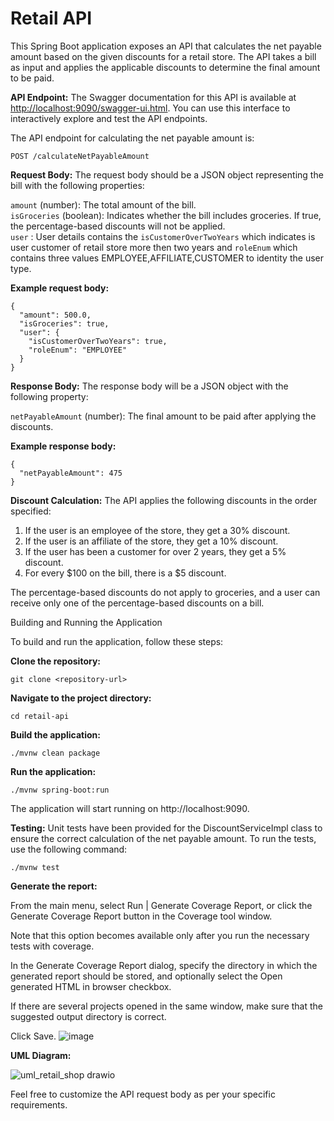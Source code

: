 # Retail API

This Spring Boot application exposes an API that calculates the net payable amount based on the given discounts for a retail store. The API takes a bill as input and applies the applicable discounts to determine the final amount to be paid.

**API Endpoint:**
The Swagger documentation for this API is available at [http://localhost:9090/swagger-ui.html](http://localhost:9090/swagger-ui.html). You can use this interface to interactively explore and test the API endpoints.

The API endpoint for calculating the net payable amount is:

```
POST /calculateNetPayableAmount
```

**Request Body:**
The request body should be a JSON object representing the bill with the following properties:

`amount` (number): The total amount of the bill.\
`isGroceries` (boolean): Indicates whether the bill includes groceries. If true, the percentage-based discounts will not be applied.\
`user` : User details contains the `isCustomerOverTwoYears` which indicates is user customer of retail store more then two years  and `roleEnum` which contains three values EMPLOYEE,AFFILIATE,CUSTOMER to identity the user type.

**Example request body:**
```
{
  "amount": 500.0,
  "isGroceries": true,
  "user": {
    "isCustomerOverTwoYears": true,
    "roleEnum": "EMPLOYEE"
  }
}
```

**Response Body:**
The response body will be a JSON object with the following property:

`netPayableAmount` (number): The final amount to be paid after applying the discounts.

**Example response body:**
```
{
  "netPayableAmount": 475
}
```
**Discount Calculation:**
The API applies the following discounts in the order specified:

 1. If the user is an employee of the store, they get a 30% discount.
 2. If the user is an affiliate of the store, they get a 10% discount.
 3. If the user has been a customer for over 2 years, they get a 5% discount.
 4. For every $100 on the bill, there is a $5 discount.

The percentage-based discounts do not apply to groceries, and a user can receive only one of the percentage-based discounts on a bill.

Building and Running the Application

To build and run the application, follow these steps:

**Clone the repository:**
```
git clone <repository-url>
```

**Navigate to the project directory:**
```
cd retail-api
```

**Build the application:**
```
./mvnw clean package
```

**Run the application:**
```
./mvnw spring-boot:run
```

The application will start running on http://localhost:9090.

**Testing:**
Unit tests have been provided for the DiscountServiceImpl class to ensure the correct calculation of the net payable amount. To run the tests, use the following command:

```
./mvnw test
```
**Generate the report:**

From the main menu, select Run | Generate Coverage Report, or click the Generate Coverage Report button in the Coverage tool window.

Note that this option becomes available only after you run the necessary tests with coverage.

In the Generate Coverage Report dialog, specify the directory in which the generated report should be stored, and optionally select the Open generated HTML in browser checkbox.

If there are several projects opened in the same window, make sure that the suggested output directory is correct.

Click Save.
![image](https://github.com/ankit-7span/retail-store/assets/115085627/e0d89646-e0c0-4269-8dfe-3ff31589c1b0)

**UML Diagram:**

![uml_retail_shop drawio](https://github.com/theankitdabhi/retail-store/assets/53808622/51403c22-7ed9-499e-b347-84f049e6b5d2)

Feel free to customize the API request body as per your specific requirements.
